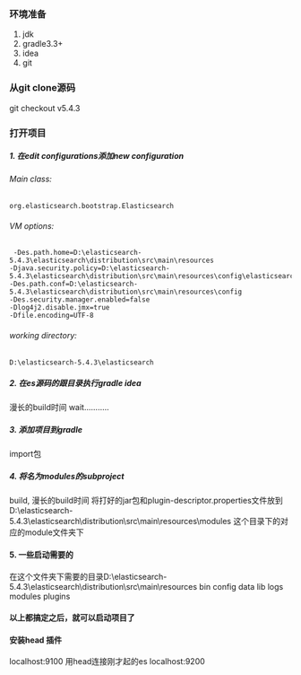 ### 环境准备
1. jdk
2. gradle3.3+
3. idea
4. git
### 从git clone源码
git checkout v5.4.3
### 打开项目
##### 1. 在edit configurations添加new configuration
###### Main class: 
```
org.elasticsearch.bootstrap.Elasticsearch
```
###### VM options:
```
 -Des.path.home=D:\elasticsearch-5.4.3\elasticsearch\distribution\src\main\resources
-Djava.security.policy=D:\elasticsearch-5.4.3\elasticsearch\distribution\src\main\resources\config\elasticsearch.policy
-Des.path.conf=D:\elasticsearch-5.4.3\elasticsearch\distribution\src\main\resources\config
-Des.security.manager.enabled=false
-Dlog4j2.disable.jmx=true
-Dfile.encoding=UTF-8
```
###### working directory:
```
D:\elasticsearch-5.4.3\elasticsearch
```

##### 2. 在es源码的跟目录执行gradle idea
漫长的build时间 wait...........

##### 3. 添加项目到gradle
import包

##### 4. 将名为modules的subproject 
build, 漫长的build时间
将打好的jar包和plugin-descriptor.properties文件放到
D:\elasticsearch-5.4.3\elasticsearch\distribution\src\main\resources\modules 这个目录下的对应的module文件夹下

#### 5. 一些启动需要的
在这个文件夹下需要的目录D:\elasticsearch-5.4.3\elasticsearch\distribution\src\main\resources
bin config data lib logs modules plugins

#### 以上都搞定之后，就可以启动项目了

#### 安装head 插件
localhost:9100
用head连接刚才起的es localhost:9200



